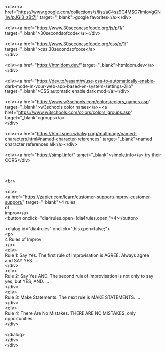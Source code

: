 <br><br>&lt;div&gt;&lt;a href="https://www.google.com/collections/s/list/aC4sz9C4MSG7ImIoVgGN1w/pJGl3_zBt7I" target="_blank"&gt;google favorites&lt;/a&gt;&lt;/div&gt;<br><br>			&lt;div&gt;&lt;a href="https://www.30secondsofcode.org/js/p/1/" target="_blank"&gt;30secondsofcode&lt;/a&gt;&lt;/div&gt;<br><br>			&lt;div&gt;&lt;a href="https://www.30secondsofcode.org/css/p/1/" target="_blank"&gt;css.30secondsofcode&lt;/a&gt;<br>			&lt;/div&gt;<br><br>			&lt;div&gt;&lt;a href="https://htmldom.dev/" target="_blank"&gt;htmldom.dev&lt;/a&gt;&lt;/div&gt;<br><br>			&lt;div&gt;&lt;a href="https://dev.to/vasanthv/use-css-to-automatically-enable-dark-mode-in-your-web-app-based-on-system-settings-2jlp" target="_blank"&gt;CSS automatic enable dark mod&lt;/a&gt;&lt;/div&gt;<br><br>			&lt;div&gt;&lt;a href="https://www.w3schools.com/colors/colors_names.asp" target="_blank"&gt;w3schools color names&lt;/a&gt;~&lt;a href="https://www.w3schools.com/colors/colors_groups.asp" target="_blank"&gt;groups&lt;/a&gt;<br>			&lt;/div&gt;<br><br>			&lt;div&gt;&lt;a href="https://html.spec.whatwg.org/multipage/named-characters.html#named-character-references" target="_blank"&gt;named character references all&lt;/a&gt;&lt;/div&gt;<br><br>			&lt;div&gt;&lt;a href="https://simpl.info/" target="_blank"&gt;simple.info&lt;/a&gt; try their CORS&lt;/div&gt;<br><br><br><br>			&lt;br&gt;<br><br>			&lt;div&gt;<br>				&lt;a href="https://zapier.com/learn/customer-support/improv-customer-support/" target="_blank"&gt;4 rules<br>					of<br>					improv&lt;/a&gt;<br>				&lt;button onclick="dia4rules.open=!dia4rules.open;"&gt;4r&lt;/button&gt;<br><br>				&lt;dialog id="dia4rules" onclick="this.open=false;"&gt;<br>					&lt;p&gt;<br>						4 Rules of Improv<br>					&lt;/p&gt;<br>					&lt;div&gt;<br>						Rule 1: Say Yes. The first rule of improvisation is AGREE. Always agree<br>						and SAY YES. ...<br>					&lt;/div&gt;<br>					&lt;div&gt;<br>						Rule 2: Say Yes AND. The second rule of improvisation is not only to say<br>						yes, but YES, AND. ...<br>					&lt;/div&gt;<br>					&lt;div&gt;<br>						Rule 3: Make Statements. The next rule is MAKE STATEMENTS. ...<br>					&lt;/div&gt;<br>					&lt;div&gt;<br>						Rule 4: There Are No Mistakes. THERE ARE NO MISTAKES, only<br>						opportunities.<br>					&lt;/div&gt;<br><br>				&lt;/dialog&gt;<br>			&lt;/div&gt;<br>&lt;/div&gt;